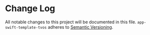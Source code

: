 # Change Log

All notable changes to this project will be documented in this file.
`app-swift-template-tvos` adheres to [Semantic Versioning](http://semver.org/).
